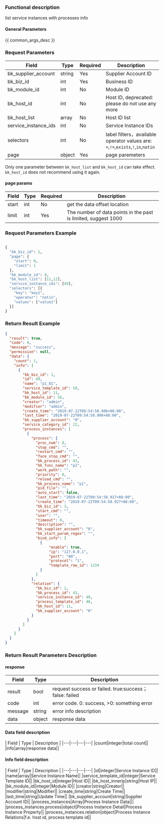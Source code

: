 ### Functional description

list service instances with processes info

#### General Parameters

{{ common_args_desc }}

### Request Parameters

| Field                |  Type       | Required	   | Description                            |
|----------------------|------------|--------|-----------------------|
| bk_supplier_account  | string     |Yes     | Supplier Account ID       |
| bk_biz_id            | int  | Yes  | Business ID |
| bk_module_id         | int  | No   | Module ID |
| bk_host_id           | int  | No   | Host ID, deprecated: please do not use any more |
| bk_host_list         | array| No   | Host ID list |
| service_instance_ids | int  | No   | Service Instance IDs |
| selectors            | int  | No   | label filters，available operator values are: `=`,`!=`,`exists`,`!`,`in`,`notin`|
| page                 | object| Yes | page paremeters |

Only one parameter between `bk_host_list` and `bk_host_id` can take effect. `bk_host_id` does not recommend using it again.
#### page params

| Field                 |  Type      | Required	   |  Description       | 
|--------|------------|--------|------------|
|start|int|No|get the data offset location|
|limit|int|Yes|The number of data points in the past is limited, suggest 1000|

### Request Parameters Example

```python

{
  "bk_biz_id": 1,
  "page": {
    "start": 0,
    "limit": 1
  },
  "bk_module_id": 8,
  "bk_host_list": [11,12],
  "service_instance_ids": [49],
  "selectors": [{
    "key": "key1",
    "operator": "notin",
    "values": ["value1"]
  }]
}


```

### Return Result Example

```json
{
  "result": true,
  "code": 0,
  "message": "success",
  "permission": null,
  "data": {
    "count": 1,
    "info": [
      {
        "bk_biz_id": 1,
        "id": 49,
        "name": "p1_81",
        "service_template_id": 50,
        "bk_host_id": 11,
        "bk_module_id": 56,
        "creator": "admin",
        "modifier": "admin",
        "create_time": "2019-07-22T09:54:50.906+08:00",
        "last_time": "2019-07-22T09:54:50.906+08:00",
        "bk_supplier_account": "0",
        "service_category_id": 22,
        "process_instances": [
          {
            "process": {
              "proc_num": 0,
              "stop_cmd": "",
              "restart_cmd": "",
              "face_stop_cmd": "",
              "bk_process_id": 43,
              "bk_func_name": "p1",
              "work_path": "",
              "priority": 0,
              "reload_cmd": "",
              "bk_process_name": "p1",
              "pid_file": "",
              "auto_start": false,
              "last_time": "2019-07-22T09:54:50.927+08:00",
              "create_time": "2019-07-22T09:54:50.927+08:00",
              "bk_biz_id": 3,
              "start_cmd": "",
              "user": "",
              "timeout": 0,
              "description": "",
              "bk_supplier_account": "0",
              "bk_start_param_regex": "",
              "bind_info": [
                {
                    "enable": true,
                    "ip": "127.0.0.1",
                    "port": "80",
                    "protocol": "1",
                    "template_row_id": 1234
                }
              ]
            },
            "relation": {
              "bk_biz_id": 1,
              "bk_process_id": 43,
              "service_instance_id": 49,
              "process_template_id": 48,
              "bk_host_id": 11,
              "bk_supplier_account": "0"
            }
          }
        ]
      }
    ]
  }
}

```

### Return Result Parameters Description

#### response

| Field       | Type     | Description         |
|---|---|---|
| result | bool | request success or failed. true:success；false: failed |
| code | int | error code. 0: success, >0: something error |
| message | string | error info description |
| data | object | response data |

#### Data field description

| Field       | Type     | Description         |
|---|---|---|---|
|count|integer|total count||
|info|array|response data||

#### Info field description

| Field       | Type     | Description         |
|---|---|---|---|
|id|integer|Service Instance ID||
|name|array|Service Instance Name||
|service_template_id|integer|Service Template ID||
|bk_host_id|integer|Host ID||
|bk_host_innerip|string|Host IP||
|bk_module_id|integer|Module ID||
|creator|string|Creator||
|modifier|string|Modifier||
|create_time|string|Create Time||
|last_time|string|Update Time||
|bk_supplier_account|string|Supplier Account ID||
|process_instances|Array|Process Instance Data|||
|process_instances.process|object|Process Instance Detail|Process Instance Property||
|process_instances.relation|object|Process Instance Relations|f.e. host id, process template id||

